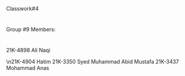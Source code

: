 Classwork#4
#
Group #9 Members: 
#
21K-4898 Ali Naqi 

\n21K-4904 Hatim 
21K-3350 Syed Muhammad Abid Mustafa 
21K-3437 Mohammad Anas
